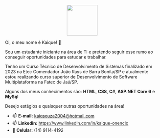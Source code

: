 <div id="header" align="center">
  <img src="https://media.giphy.com/media/M9gbBd9nbDrOTu1Mqx/giphy.gif" width="100"/>
</div>

  Oi, o meu nome é Kaique! 👋
  
  Sou um estudante iniciante na área de TI e pretendo seguir esse rumo ao conseguir oportunidades para estudar e trabalhar. <br>
  
  Tenho um Curso Técnico de Desenvolvimento de Sistemas finalizado em 2023 na Etec Comendador João Rays de Barra Bonita/SP e atualmente estou realizando curso superior de Desenvolvimento de Software Multiplataforma na Fatec de Jaú/SP. 
  
  Alguns dos meus conhecimentos são: **HTML**, **CSS**, **C#**, **ASP.NET Core 6** e **MySql**
  
  Desejo estágios e quaisquer outras oportunidades na área!
  
- 📫 **E-mail:** kaiqsouza2004@hotmail.com
- 📫 **Linkedin:** https://www.linkedin.com/in/kaique-onencio
- 📱 **Celular:** (14) 9114-4192
